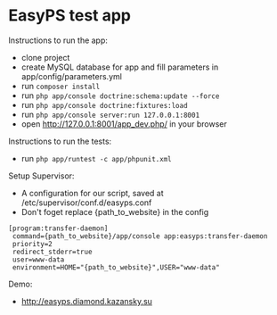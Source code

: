 EasyPS test app
===============

Instructions to run the app:

* clone project
* create MySQL database for app and fill parameters in app/config/parameters.yml 
* run `composer install`
* run `php app/console doctrine:schema:update --force`
* run `php app/console doctrine:fixtures:load`
* run `php app/console server:run 127.0.0.1:8001`
* open http://127.0.0.1:8001/app_dev.php/ in your browser

Instructions to run the tests:

* run `php app/runtest -c app/phpunit.xml`

Setup Supervisor:

* A configuration for our script, saved at /etc/supervisor/conf.d/easyps.conf
* Don't foget replace {path_to_website} in the config
```
[program:transfer-daemon]
 command={path_to_website}/app/console app:easyps:transfer-daemon
 priority=2
 redirect_stderr=true
 user=www-data
 environment=HOME="{path_to_website}",USER="www-data"
```

Demo:

* http://easyps.diamond.kazansky.su


